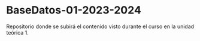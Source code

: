 # BaseDatos-01-2023-2024
Repositorio donde se subirá el contenido visto durante el curso en la unidad teórica 1.
